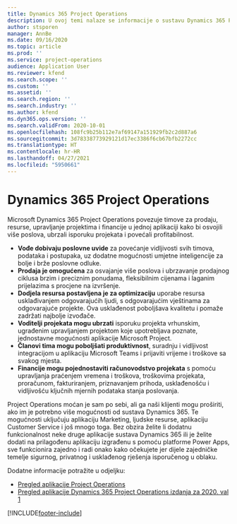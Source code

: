 ```yaml
---
title: Dynamics 365 Project Operations
description: U ovoj temi nalaze se informacije o sustavu Dynamics 365 Project Operations.
author: stsporen
manager: AnnBe
ms.date: 09/16/2020
ms.topic: article
ms.prod: ''
ms.service: project-operations
audience: Application User
ms.reviewer: kfend
ms.search.scope: ''
ms.custom: ''
ms.assetid: ''
ms.search.region: ''
ms.search.industry: ''
ms.author: kfend
ms.dyn365.ops.version: ''
ms.search.validFrom: 2020-10-01
ms.openlocfilehash: 108fc9b25b112e7af69147a151929fb2c2d887a6
ms.sourcegitcommit: 3d78338773929121d17ec3386f6cb67bfb2272cc
ms.translationtype: HT
ms.contentlocale: hr-HR
ms.lasthandoff: 04/27/2021
ms.locfileid: "5950661"
---
```

# <a name="dynamics-365-project-operations"></a>Dynamics 365 Project Operations

Microsoft Dynamics 365 Project Operations povezuje timove za prodaju, resurse, upravljanje projektima i financije u jednoj aplikaciji kako bi osvojili više poslova, ubrzali isporuku projekata i povećali profitabilnost.

-   **Vođe dobivaju poslovne uvide** za povećanje vidljivosti svih timova, podataka i postupaka, uz dodatne mogućnosti umjetne inteligencije za bolje i brže poslovne odluke.
-   **Prodaja je omogućena** za osvajanje više poslova i ubrzavanje prodajnog ciklusa brzim i preciznim ponudama, fleksibilnim cijenama i laganim prijelazima s procjene na izvršenje.
-   **Dodjela resursa postavljena je za optimizaciju** uporabe resursa usklađivanjem odgovarajućih ljudi, s odgovarajućim vještinama za odgovarajuće projekte. Ova usklađenost poboljšava kvalitetu i pomaže zadržati najbolje izvođače.
-   **Voditelji projekata mogu ubrzati** isporuku projekta vrhunskim, ugrađenim upravljanjem projektom koje upotrebljava poznate, jednostavne mogućnosti aplikacije Microsoft Project.
-   **Članovi tima mogu poboljšati produktivnost**, suradnju i vidljivost integracijom u aplikaciju Microsoft Teams i prijaviti vrijeme i troškove sa svakog mjesta.
-   **Financije mogu pojednostaviti računovodstvo projekata** s pomoću upravljanja praćenjem vremena i troškova, troškovima projekata, proračunom, fakturiranjem, priznavanjem prihoda, usklađenošću i vidljivošću ključnih mjernih podataka stanja poslovanja.

Project Operations moćan je sam po sebi, ali ga naši klijenti mogu proširiti, ako im je potrebno više mogućnosti od sustava Dynamics 365. Te mogućnosti uključuju aplikaciju Marketing, ljudske resurse, aplikaciju Customer Service i još mnogo toga. Bez obzira želite li dodatnu funkcionalnost neke druge aplikacije sustava Dynamics 365 ili je želite dodati na prilagođenu aplikaciju izgrađenu s pomoću platforme Power Apps, sve funkcionira zajedno i radi onako kako očekujete jer dijele zajedničke temelje sigurnog, privatnog i usklađenog rješenja isporučenog u oblaku.

Dodatne informacije potražite u odjeljku:

- [Pregled aplikacije Project Operations](https://dynamics.microsoft.com/en-us/project-operations/overview/)
- [Pregled aplikacije Dynamics 365 Project Operations izdanja za 2020. val 1](/dynamics365-release-plan/2020wave1/dynamics365-project-operations/)



[!INCLUDE[footer-include](includes/footer-banner.md)]
